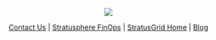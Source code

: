 <p align="center">
  <img src="https://github.com/StratusGrid/terraform-readme-template/blob/main/header/stratusgrid-logo-smaller.jpg?raw=true" />
  
  <p align="center">    
    <a href="https://stratusgrid.com/book-a-consultation">Contact Us</a> | 
    <a href="https://stratusgrid.com/cloud-cost-optimization-dashboard">Stratusphere FinOps</a> | 
    <a href="https://stratusgrid.com">StratusGrid Home</a> | 
    <a href="https://stratusgrid.com/blog">Blog</a>
  </p>
</p>